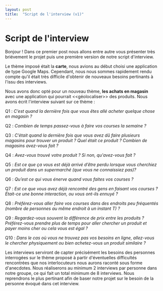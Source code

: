 ```yaml
---
layout: post
title:  "Script de l'interview (v1)"
---
```


# Script de l'interview

Bonjour ! Dans ce premier post nous allons entre autre vous présenter 
très briévement le projet puis une première version de notre script 
d'interview.

Le thème imposé était la **carte**, nous avions au début choisi une 
application de type Google Maps. Cependant, nous nous sommes rapidement 
rendu compte qu'il était très difficile d'obtenir de nouveaux besoins
pertinants à l'issu des interviews.

Nous avons donc opté pour un nouveau thème, **les achats en magasin**
avec une application qui pourrait <<géolocaliser>> des produits. Nous
avons écrit l'interview suivant sur ce thème :

Q1 : *C’est quand la dernière fois que vous êtes allé acheter quelque 
chose en magasin ?*

Q2 : *Combien de temps passez-vous à faire vos courses  la semaine ?* 

Q3 : *C’était quand la dernière fois que vous avez dû faire plusieurs
magasins pour trouver un produit ?*
*Quel était ce produit ?*
*Combien de magasins avez-vous fait ?*

Q4 : *Avez-vous trouvé votre produit ? Si non, qu'avez-vous fait ?*

Q5 : *Est ce que ça vous est déjà arrivé d’être perdu lorsque vous 
cherchiez un produit dans un supermarché (que vous ne connaissiez pas)?*

Q6 : *Qu’est ce qui vous énerve quand vous faites vos courses ?*

Q7 : *Est ce que vous avez déjà rencontré des gens en faisant vos 
courses ? Était-ce une bonne interaction, ou vous ont-ils ennuyé ?*

Q8 : *Préférez-vous aller faire vos courses dans des endroits peu 
fréquentés (nombre de personnes au même endroit à un instant T) ?*

Q9 : *Regardez-vous souvent la différence de prix entre les produits ? 
Préférez-vous prendre plus de temps pour aller chercher un produit et 
payer moins cher ou cela vous est égal ?*

Q10 : *Dans le cas où vous ne trouvez pas vos besoins en ligne, 
allez-vous le chercher physiquement ou bien achetez-vous un produit 
similaire ?*

Les interviews serviront de capter précisément les besoins des 
personnes interrogées sur le thème proposé à partir d'éventuelles
difficultés rencontrées que nos interlocuteurs nous aurons raconté
sous forme d'anecdotes. Nous réaliserons au minimum 2 interviews par
personne dans notre groupe, ce qui fait un total minimum de 8 interviews.
Nous reprendrons le plus pertinant afin de baser notre projet sur le
besoin de la personne évoqué dans cet interview.